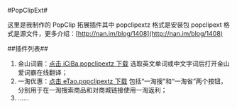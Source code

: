 #PopClipExt#

这里是我制作的 PopClip 拓展插件其中 popclipextz 格式是安装包 popclipext 格式是源文件，更多介绍：[http://nan.im/blog/1408](http://nan.im/blog/1408)

##插件列表##

1. 金山词霸：[点击 iCiBa.popclipextz 下载](iCiBa.popclipextz?raw=true) 选取英文单词或中文字词后打开金山爱词霸在线翻译；
2. 一淘优惠：[点击 eTao.popclipextz 下载](eTao.popclipextz?raw=true) 包括“一淘搜”和“一淘省”两个按钮，分别用于在一淘搜索商品和对商城链接使用一淘返利；
3. ……
